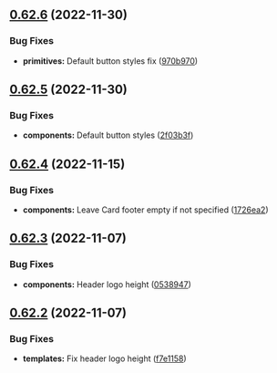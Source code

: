 ## [0.62.6](https://github.com/jacecotton/tcds/compare/v0.62.5...v0.62.6) (2022-11-30)


### Bug Fixes

* **primitives:** Default button styles fix ([970b970](https://github.com/jacecotton/tcds/commit/970b970572f47fe705980de5c6092a41f3442be2))



## [0.62.5](https://github.com/jacecotton/tcds/compare/v0.62.4...v0.62.5) (2022-11-30)


### Bug Fixes

* **components:** Default button styles ([2f03b3f](https://github.com/jacecotton/tcds/commit/2f03b3f921567f81a3afc1f38787a272f41ec80d))



## [0.62.4](https://github.com/jacecotton/tcds/compare/v0.62.3...v0.62.4) (2022-11-15)


### Bug Fixes

* **components:** Leave Card footer empty if not specified ([1726ea2](https://github.com/jacecotton/tcds/commit/1726ea2ae8eabdc6dc76dece87d6b15004d4b1aa))



## [0.62.3](https://github.com/jacecotton/tcds/compare/v0.62.2...v0.62.3) (2022-11-07)


### Bug Fixes

* **components:** Header logo height ([0538947](https://github.com/jacecotton/tcds/commit/05389479f65cd0c718430b1aec7deb3f3c8990c6))



## [0.62.2](https://github.com/jacecotton/tcds/compare/v0.62.1...v0.62.2) (2022-11-07)


### Bug Fixes

* **templates:** Fix header logo height ([f7e1158](https://github.com/jacecotton/tcds/commit/f7e1158aff9d2f9af9aea0d17fb0e9f6b11d07f0))



